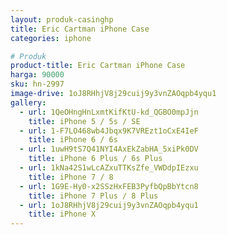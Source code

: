 ```yaml
---
layout: produk-casinghp
title: Eric Cartman iPhone Case
categories: iphone

# Produk
product-title: Eric Cartman iPhone Case
harga: 90000
sku: hn-2997
image-drive: 1oJ8RHhjV8j29cuij9y3vnZAOqpb4yqu1
gallery:
  - url: 1QeOHngHnLxmtKifKtU-kd_QGBO0mpJjn
    title: iPhone 5 / 5s / SE
  - url: 1-F7LO468wb4Jbqx9K7VREzt1oCxE4IeF
    title: iPhone 6 / 6s
  - url: 1uwH9tS7Q41NYI4AxEkZabHA_5xiPk0DV
    title: iPhone 6 Plus / 6s Plus
  - url: 1kNa42S1wLcAZxuTTKsZfe_VWDdpIEzxu
    title: iPhone 7 / 8
  - url: 1G9E-Hy0-x2SSzHxFEB3PyfbQpBbYtcn8
    title: iPhone 7 Plus / 8 Plus
  - url: 1oJ8RHhjV8j29cuij9y3vnZAOqpb4yqu1
    title: iPhone X
---
```

